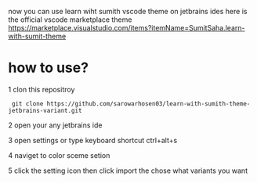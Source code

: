 now you can use learn wiht sumith vscode theme on jetbrains ides
here is the official vscode marketplace theme https://marketplace.visualstudio.com/items?itemName=SumitSaha.learn-with-sumit-theme

# how to use?
1 clon this repositroy
   ```
    git clone https://github.com/sarowarhosen03/learn-with-sumith-theme-jetbrains-variant.git
   ```
   

2 open your any jetbrains ide

3 open settings or type keyboard shortcut ctrl+alt+s

4 naviget to color sceme setion 

5 click the setting icon then click import the chose what variants you want



